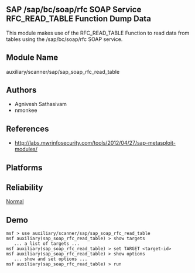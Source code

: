 ## SAP /sap/bc/soap/rfc SOAP Service RFC_READ_TABLE Function Dump Data

This module makes use of the RFC_READ_TABLE Function to read 
data from tables using the /sap/bc/soap/rfc SOAP service.


## Module Name
auxiliary/scanner/sap/sap_soap_rfc_read_table

## Authors
* Agnivesh Sathasivam
* nmonkee


## References
* http://labs.mwrinfosecurity.com/tools/2012/04/27/sap-metasploit-modules/




## Platforms


## Reliability
[Normal](https://github.com/rapid7/metasploit-framework/wiki/Exploit-Ranking)

## Demo

```
msf > use auxiliary/scanner/sap/sap_soap_rfc_read_table
msf auxiliary(sap_soap_rfc_read_table) > show targets
   ... a list of targets ...
msf auxiliary(sap_soap_rfc_read_table) > set TARGET <target-id>
msf auxiliary(sap_soap_rfc_read_table) > show options
   ... show and set options ...
msf auxiliary(sap_soap_rfc_read_table) > run
```
    
    